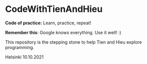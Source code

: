 # CodeWithTienAndHieu
 
**Code of practice:**
Learn, practice, repeat!

**Remember this**:
Google knows everything. Use it well! :)

This repository is the stepping stone to help Tien and Hieu explore programming.

Helsinki 10.10.2021
